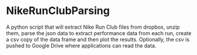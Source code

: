 # NikeRunClubParsing
A python script that will extract Nike Run Club files from dropbox, unzip them, parse the json data to extract performance data from each run, create a csv copy of the data frame and then plot the results. Optionally, the csv is pushed to Google Drive where applications can read the data.


